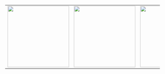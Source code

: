 <table>
  <tr>
    <td><img src="https://github.com/user-attachments/assets/752b7e7d-dc6d-4c2c-a033-ad911ebcd739" width="200"></td>
    <td><img src="https://github.com/user-attachments/assets/3b904112-2d1c-42e4-9d57-7fb174d01258" width="200"></td>
    <td><img src="https://github.com/user-attachments/assets/aebe6340-7ef5-40e6-8184-f630c587d059" width="200"></td>
  </tr>
</table>

